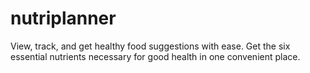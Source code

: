 # nutriplanner
View, track, and get healthy food suggestions with ease. Get the six essential nutrients necessary for good health in one convenient place.
